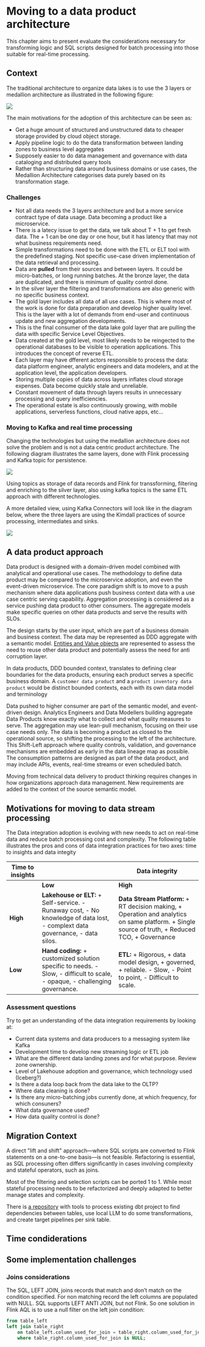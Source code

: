 # Moving to a data product architecture

This chapter aims to present 
evaluate the considerations necessary for transforming logic and SQL scripts designed for batch processing into those suitable for real-time processing. 

## Context

The traditional architecture to organize data lakes is to use the 3 layers or medallion architecture as illustrated in the following figure:

![](./diagrams/medallion_arch.drawio.png)

The main motivations for the adoption of this architecture can be seen as:

* Get a huge amount of structured and unstructured data to cheaper storage provided by cloud object storage.
* Apply pipeline logic to do the data transformation between landing zones to business level aggregates
* Supposely easier to do data management and governance with data cataloging and distributed query tools
* Rather than structuring data around business domains or use cases, the Medallion Architecture categorises data purely based on its transformation stage.

### Challenges

* Not all data needs the 3 layers architecture and but a more service contract type of data usage. Data becoming a product like a microservice.
* There is a latecy issue to get the data, we talk about T + 1 to get fresh data. The + 1 can be one day or one hour, but it has latency that may not what business requirements need.
* Simple transformations need to be done with the ETL or ELT tool with the predefined staging. Not specific use-case driven implementation of the data retrieval and processing. 
* Data are **pulled** from their sources and between layers. It could be micro-batches, or long running batches. At the bronze layer, the data are duplicated, and there is minimum of quality control done.
* In the silver layer the filtering and transformations are also generic with no specific business context.
* The gold layer includes all data of all use cases. This is where most of the work is done for data preparation and develop higher quality level. This is the layer with a lot of demands from end-user and continuous update and new aggregation developments. 
* This is the final consumer of the data lake gold layer that are pulling the data with specific Service Level Objectives. 
* Data created at the gold level, most likely needs to be reingected to the operational databases to be visible to operation applications. This introduces the concept of reverse ETL. 
* Each layer may have dfferent actors responsible to process the data: data platform engineer, analytic engineers and data modelers, and at the application level, the application developers.
* Storing multiple copies of data across layers inflates cloud storage expenses. Data become quickly stale and unreliable.
* Constant movement of data through layers results in unnecessary processing and query inefficiencies.
* The operational estate is also continuously growing, with mobile applications, serverless functions, cloud native apps, etc...

### Moving to Kafka and real time processing

Changing the technologies but using the medallion architecture does not solve the problem and is not a data centric product architecture. The following diagram illustrates the same layers, done with Flink processing and Kafka topic for persistence.

![](./diagrams/hl-rt-integration.drawio.png)

Using topics as storage of data records and Flink for transsforming, filtering and enriching to the silver layer, also using kafka topics is the same ETL approach with different technologies. 

A more detailed view, using Kafka Connectors will look like in the diagram below, where the three layers are using the Kimdall practices of source processing, intermediates and sinks.

![](./diagrams/generic_src_to_sink_flow.drawio.png)

## A data product approach

Data product is designed with a domain-driven model combined with analytical and operational use cases. The methodology to define data product may be compared to the microservice adoption, and even the event-driven microservice. The core paradigm shift is to move to a push mechanism where data applications push business context data with a use case centric serving capability. Aggregation processing is considered as a service pushing data product to other consumers. The aggregate models make specific queries on other data products and serve the results with SLOs.

The design starts by the user input, which are part of a business domain and business context. The data may be represented as DDD aggregate with a semantic model. [Entities and Value objects](https://jbcodeforce.github.io/eda-studies/methodology/ddd/#entities-and-value-objects) are represented to assess the need to reuse other data product and potentially assess the need for anti corruption layer. 

In data products, DDD bounded context, translates to defining clear boundaries for the data products, ensuring each product serves a specific business domain. A `customer data product` and a `product inventory data product` would be distinct bounded contexts, each with its own data model and terminology

Data pushed to higher consumer are part of the semantic model, and event-driven design. Analytics Engineers and Data Modellers building aggregate Data Products know exactly what to collect and what quality measures to serve. The aggregation may use lean-pull mechanism, focusing on their use case needs only. The data is becoming a product as closed to the operational source, so shifting the processing to the left of the architecture. This Shift-Left approach where quality controls, validation, and governance mechanisms are embedded as early in the data lineage map as possible. The consumption patterns are designed as part of the data product, and may include APIs, events, real-time streams or even scheduled batch.

Moving from technical data delivery to product thinking requires changes in how organizations approach data management. New requirements are added to the context of the source semantic model.

## Motivations for moving to data stream processing

The Data integration adoption is evolving with new needs to act on real-time data and reduce batch processing cost and complexity. The following table illustrates the pros and cons of data integration practices for two axes: time to insights and data integity

| Time to insights | | Data integrity | 
| --- | --- | --- |
| | **Low**  | **High**       |
| **High** | **Lakehouse or ELT:** + Self-service. - Runaway cost, - No knowledge of data lost, - complext data governance, - data silos. | **Data Stream Platform:** + RT decision making, + Operation and analytics on same platform. + Single source of truth, + Reduced TCO, + Governance | 
| **Low** | **Hand coding:** + customized solution specific to needs. - Slow, - difficult to scale, - opaque, - challenging governance. | **ETL:** + Rigorous, + data model design, + governed, + reliable. - Slow, - Point to point, - Difficult to scale. | 

### Assessment questions

Try to get an understanding of the data integration requirements by looking at:

* Current data systems and data producers to a messaging system like Kafka
* Development time to develop new streaming logic or ETL job
* What are the different data landing zones and for what purpose. Review zone ownership.
* Level of Lakehouse adoption and governance, which technology used (Iceberg?)
* Is there a data loop back from the data lake to the OLTP?
* Where data cleaning is done?
* Is there any micro-batching jobs currently done, at which frequency, for which consuners?
* What data governance used?
* How data quality control is done?

## Migration Context

A direct "lift and shift" approach—where SQL scripts are converted to Flink statements on a one-to-one basis—is not feasible. Refactoring is essential, as SQL processing often differs significantly in cases involving complexity and stateful operators, such as joins.

Most of the filtering and selection scripts can be ported 1 to 1. While most stateful processing needs to be refactorized and deeply adapted to better manage states and complexity.

There is [a repository](https://jbcodeforce.github.io/shift_left_utils/) with tools to process existing dbt project to find dependencies between tables, use local LLM to do some transformations, and create target pipelines per sink table.

## Time condiderations

## Some implementation challenges

### Joins considerations


The SQL, LEFT JOIN, joins records that match and don’t match on the condition specified. For non matching record the left columns are populated with NULL. SQL supports LEFT ANTI JOIN, but not Flink. So one solution in Flink AQL is to use a null filter on the left join condition:

```sql
from table_left
left join table_right
    on table_left.column_used_for_join = table_right.column_used_for_join
    where table_right.column_used_for_join is NULL;
```

